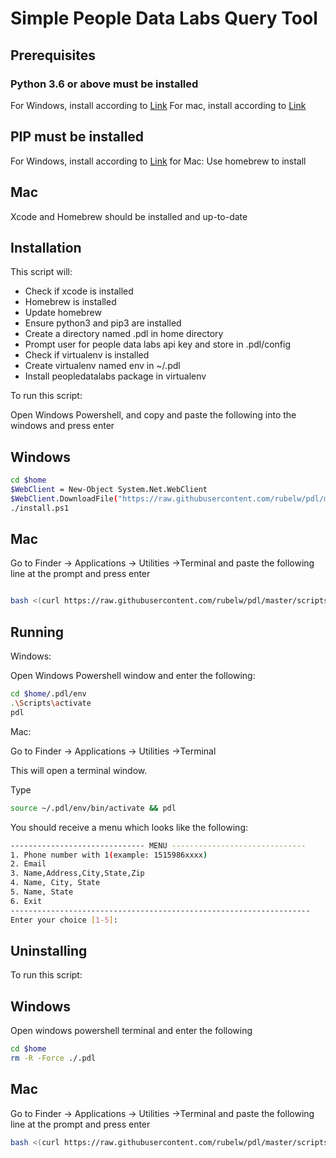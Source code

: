 # Simple People Data Labs Query Tool

## Prerequisites


### Python 3.6 or above must be installed

For Windows, install according to [Link](https://datatofish.com/install-python/)
For mac, install according to [Link](https://python.tutorials24x7.com/blog/how-to-install-python-3-9-on-mac)

## PIP must be installed

For Windows, install according to [Link](https://phoenixnap.com/kb/install-pip-windows)
for Mac: Use homebrew to install

## Mac

Xcode and Homebrew should be installed and up-to-date

## Installation

This script will:
* Check if xcode is installed
* Homebrew is installed
* Update homebrew
* Ensure python3 and pip3 are installed
* Create a directory named .pdl in home directory
* Prompt user for people data labs api key and store in .pdl/config
* Check if virtualenv is installed
* Create virtualenv named env in ~/.pdl
* Install peopledatalabs package in virtualenv


To run this script:

Open Windows Powershell, and copy and paste the following into the windows and press enter

Windows
-------

```bash
cd $home
$WebClient = New-Object System.Net.WebClient
$WebClient.DownloadFile("https://raw.githubusercontent.com/rubelw/pdl/master/scripts/Windows/install","$home/install.ps1")
./install.ps1 

```


Mac
---

Go to Finder -> Applications -> Utilities ->Terminal and paste the following line at the prompt and press enter


```bash

bash <(curl https://raw.githubusercontent.com/rubelw/pdl/master/scripts/Mac/install.sh)

```

## Running


Windows:

Open Windows Powershell window and enter the following:

```bash
cd $home/.pdl/env
.\Scripts\activate
pdl

```


Mac:


Go to Finder -> Applications -> Utilities ->Terminal

This will open a terminal window.

Type


```bash
source ~/.pdl/env/bin/activate && pdl
```


You should receive a menu which looks like the following:


```bash
------------------------------ MENU ------------------------------
1. Phone number with 1(example: 1515986xxxx)
2. Email
3. Name,Address,City,State,Zip
4. Name, City, State
5. Name, State
6. Exit
-------------------------------------------------------------------
Enter your choice [1-5]: 
```



## Uninstalling

To run this script:


Windows
-------

Open windows powershell terminal and enter the following

```bash
cd $home
rm -R -Force ./.pdl


```


Mac
---

Go to Finder -> Applications -> Utilities ->Terminal and paste the following line at the prompt and press enter

```bash
bash <(curl https://raw.githubusercontent.com/rubelw/pdl/master/scripts/Mac/uninstall.sh)

```



